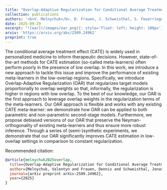 ```yaml
---
title: "Overlap-Adaptive Regularization for Conditional Average Treatment Effect Estimation"
collection: publications
authors: '<b>V. Melnychuk</b>, D. Frauen, J. Schweisthal, S. Feuerriegel'
date: 2025-09-29
excerpt: "![oar](/images/oar.png){: style='float: left; height: 100px'}"
arxiv: 'https://arxiv.org/abs/2509.24962'
preprint: true
---
```


The conditional average treatment effect (CATE) is widely used in personalized medicine to inform therapeutic decisions. However, state-of-the-art methods for CATE estimation (so-called meta-learners) often perform poorly in the presence of low overlap. In this work, we introduce a new approach to tackle this issue and improve the performance of existing meta-learners in the low-overlap regions. Specifically, we introduce Overlap-Adaptive Regularization (OAR) that regularizes target models proportionally to overlap weights so that, informally, the regularization is higher in regions with low overlap. To the best of our knowledge, our OAR is the first approach to leverage overlap weights in the regularization terms of the meta-learners. Our OAR approach is flexible and works with any existing CATE meta-learner: we demonstrate how OAR can be applied to both parametric and non-parametric second-stage models. Furthermore, we propose debiased versions of our OAR that preserve the Neyman-orthogonality of existing meta-learners and thus ensure more robust inference. Through a series of (semi-)synthetic experiments, we demonstrate that our OAR significantly improves CATE estimation in low-overlap settings in comparison to constant regularization.

Recommended citation: 
```bibtex
@article{melnychuk2025overlap,
  title={Overlap-Adaptive Regularization for Conditional Average Treatment Effect Estimation},
  author={Melnychuk, Valentyn and Frauen, Dennis and Schweisthal, Jonas and Feuerriegel, Stefan},
  journal={arXiv preprint arXiv:2509.24962},
  year={2025}
}
```
